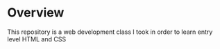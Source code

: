 # Overview

This repository is a web development class I took in order to learn entry level HTML and CSS
